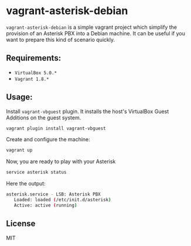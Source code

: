 # vagrant-asterisk-debian

`vagrant-asterisk-debian` is a simple vagrant project which simplify the provision of an Asterisk PBX into a Debian machine. It can be useful if you want to prepare this kind of scenario quickly.

## Requirements:
* `VirtualBox 5.0.*`
* `Vagrant 1.8.*`

## Usage:
Install `vagrant-vbguest` plugin. It installs the host's VirtualBox Guest Additions on the guest system.
```bash
vagrant plugin install vagrant-vbguest
```

Create and configure the machine:
```bash
vagrant up
```

Now, you are ready to play with your Asterisk
```bash
service asterisk status
```

Here the output:
```bash
asterisk.service - LSB: Asterisk PBX
   Loaded: loaded (/etc/init.d/asterisk)
   Active: active (running)
```

## License
MIT
